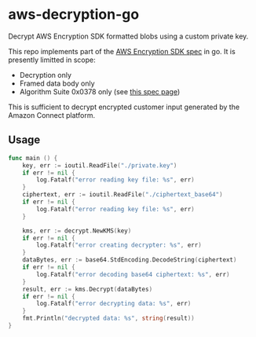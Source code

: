 # aws-decryption-go
Decrypt AWS Encryption SDK formatted blobs using a custom private key.

This repo implements part of the [AWS Encryption SDK spec](https://docs.aws.amazon.com/encryption-sdk/latest/developer-guide/message-format.html) in go. It is presently limitted in scope:
* Decryption only
* Framed data body only
* Algorithm Suite 0x0378 only (see [this spec page](https://docs.aws.amazon.com/encryption-sdk/latest/developer-guide/algorithms-reference.html))

This is sufficient to decrypt encrypted customer input generated by the Amazon Connect platform.

## Usage

```go
func main () {
    key, err := ioutil.ReadFile("./private.key")
    if err != nil {
        log.Fatalf("error reading key file: %s", err)
    }
    ciphertext, err := ioutil.ReadFile("./ciphertext_base64")
    if err != nil {
        log.Fatalf("error reading key file: %s", err)
    }

    kms, err := decrypt.NewKMS(key)
    if err != nil {
        log.Fatalf("error creating decrypter: %s", err)
    }
    dataBytes, err := base64.StdEncoding.DecodeString(ciphertext)
    if err != nil {
        log.Fatalf("error decoding base64 ciphertext: %s", err)
    }
    result, err := kms.Decrypt(dataBytes)
    if err != nil {
        log.Fatalf("error decrypting data: %s", err)
    }
    fmt.Println("decrypted data: %s", string(result))
}
```